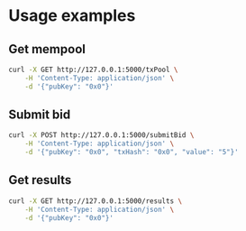 # Usage examples

## Get mempool

``` bash
curl -X GET http://127.0.0.1:5000/txPool \
    -H 'Content-Type: application/json' \
    -d '{"pubKey": "0x0"}'
```

## Submit bid

``` bash
curl -X POST http://127.0.0.1:5000/submitBid \
    -H 'Content-Type: application/json' \
    -d '{"pubKey": "0x0", "txHash": "0x0", "value": "5"}'
```

## Get results

``` bash
curl -X GET http://127.0.0.1:5000/results \
    -H 'Content-Type: application/json' \
    -d '{"pubKey": "0x0"}'
```
